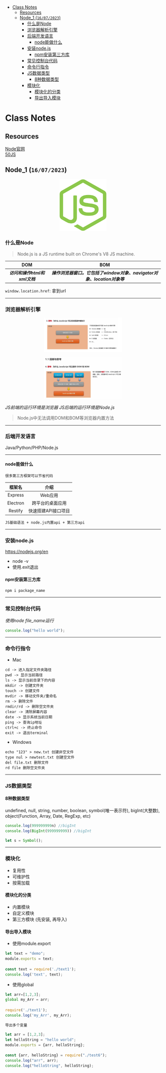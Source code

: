 - [Class Notes](#class-notes)
  - [Resources](#resources)
  - [Node\_1 (`16/07/2023`)](#node_1-16072023)
    - [什么是Node](#什么是node)
    - [浏览器解析引擎](#浏览器解析引擎)
    - [后端开发语言](#后端开发语言)
      - [node能做什么](#node能做什么)
    - [安装node.js](#安装nodejs)
      - [npm安装第三方库](#npm安装第三方库)
    - [常见控制台代码](#常见控制台代码)
    - [命令行指令](#命令行指令)
    - [JS数据类型](#js数据类型)
      - [8种数据类型](#8种数据类型)
    - [模块化](#模块化)
      - [模块化的分类](#模块化的分类)
      - [导出导入模块](#导出导入模块)

# Class Notes

## Resources
[Node官网](https://nodejs.org/en)<br>
[50JS](https://github.com/bradtraversy/50projects50days)<br>

## Node_1 (`16/07/2023`)
<p align='center'><img src='../image/nodejs.png' width='30%' height='30%' /></p>

### 什么是Node
> Node.js is a JS runtime built on Chrome's V8 JS machine.

| DOM | BOM |
| :---: | :---: |
| ***访问和操作html和xml文档*** | ***操作浏览器窗口。它包括了window对象、navigator对象、location对象等*** |

`window.location.href`: 拿到url

<hr>

### 浏览器解析引擎
<p align='center'><img src='../image/Why can JS run in the browser.png' width='50%' /></p>

<p align='center'><img src='../image/JS operates DOM.png' width='50%' height='50%' /></p>

*JS前端的运行环境是浏览器*
*JS后端的运行环境是Node.js*
> Node.js中无法调用DOM和BOM等浏览器内置方法

<hr>

### 后端开发语言
Java/Python/PHP/Node.js

<hr>

#### node能做什么
`很多第三方框架可以节省代码`

| 框架名 | 介绍 |
| :---: | :---: |
| Express | Web应用 |
| Electron | 跨平台的桌面应用 |
| Restify | 快速搭建API接口项目 |

`JS基础语法 + node.js内置api + 第三方api`

<hr>

### 安装node.js

<https://nodejs.org/en>

- node -v
- 使用.exit退出

#### npm安装第三方库
```shell
npm i package_name
```

<hr>

### 常见控制台代码
*使用node file_name运行*

```js
console.log("hello world");
```

<hr>

### 命令行指令
- Mac
```plaintext
cd -> 进入指定文件夹路径
pwd -> 显示当前路径
ls -> 显示当前目录下的内容
mkdir -> 创建文件夹
touch -> 创建文件
mvdir -> 移动文件夹/重命名
rm -> 删除文件
rmdir/rd -> 删除空文件夹
clear -> 清除屏幕内容
date -> 显示系统当前日期
ping -> 查询ip地址
ctrl+c -> 终止命令
exit -> 退出terminal
```

- Windows
```plaintext
echo "123" > new.txt 创建非空文件
type nul > newtest.txt 创建空文件
del file.txt 删除文件
rd file 删除空文件夹
```

<hr>

### JS数据类型

#### 8种数据类型
undefined, null, string, number, boolean, symbol(唯一表示符), bigInt(大整数), object(Function, Array, Date, RegExp, etc)

```js
console.log(999999999n) //bigInt
console.log(BigInt(999999999)) //bigInt
```

```js
let s = Symbol();
```

<hr>

### 模块化
- 复用性
- 可维护性
- 按需加载

#### 模块化的分类
- 内置模块
- 自定义模块
- 第三方模块 (先安装, 再导入)

#### 导出导入模块
- 使用module.export
```js
let text = "demo";
module.exports = text;

const text = require('./text1');
console.log('text', text);
```

- 使用global
```js
let arr=[1,2,3];
global my_Arr = arr;

require('./text1');
console.log('my_Arr', my_Arr);
```

`导出多个变量`

```js
let arr = [1,2,3];
let helloString = "hello world";
module.exports = {arr, helloString};

const {arr, helloString} = require("./test6");
console.log("arr", arr);
console.log("helloString", helloString);
```
